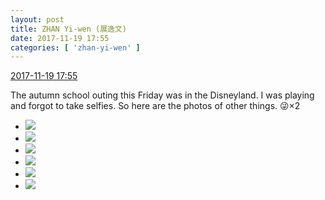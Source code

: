 ```yaml
---
layout: post
title: ZHAN Yi-wen (展逸文)
date: 2017-11-19 17:55
categories: [ 'zhan-yi-wen' ]
---
```


<div class="weibo-info">
  <a href="https://weibo.com/6108090526/FvPnX1XxY">2017-11-19 17:55</a>
</div>

The autumn school outing this Friday was in the Disneyland. I was playing and forgot to take selfies. So here are the photos of other things. :stuck_out_tongue_winking_eye:×2

<!-- more -->

<ul class="weibo-pic-list-2">
  <li class="weibo-pic">
    <a href="https://wx1.sinaimg.cn/mw690/006FmVn8gy1flnjh6rulkj30qo0zktfv.jpg"><img src="https://wx1.sinaimg.cn/thumb150/006FmVn8gy1flnjh6rulkj30qo0zktfv.jpg" /></a>
  </li>
  <li class="weibo-pic">
    <a href="https://wx3.sinaimg.cn/mw690/006FmVn8gy1flnjh7bmxqj30qo0zkjy8.jpg"><img src="https://wx3.sinaimg.cn/thumb150/006FmVn8gy1flnjh7bmxqj30qo0zkjy8.jpg" /></a>
  </li>
  <li class="weibo-pic">
    <a href="https://wx3.sinaimg.cn/mw690/006FmVn8gy1flnjh7rem5j30qo0zktec.jpg"><img src="https://wx3.sinaimg.cn/thumb150/006FmVn8gy1flnjh7rem5j30qo0zktec.jpg" /></a>
  </li>
  <li class="weibo-pic">
    <a href="https://wx1.sinaimg.cn/mw690/006FmVn8gy1flnjh654eaj30qo0zkdlz.jpg"><img src="https://wx1.sinaimg.cn/thumb150/006FmVn8gy1flnjh654eaj30qo0zkdlz.jpg" /></a>
  </li>
  <li class="weibo-pic">
    <a href="https://wx4.sinaimg.cn/mw690/006FmVn8gy1flnjh8straj30qo0zkagx.jpg"><img src="https://wx4.sinaimg.cn/thumb150/006FmVn8gy1flnjh8straj30qo0zkagx.jpg" /></a>
  </li>
  <li class="weibo-pic">
    <a href="https://wx4.sinaimg.cn/mw690/006FmVn8gy1flnjh9e8vqj30qo0zktjq.jpg"><img src="https://wx4.sinaimg.cn/thumb150/006FmVn8gy1flnjh9e8vqj30qo0zktjq.jpg" /></a>
  </li>
</ul>
